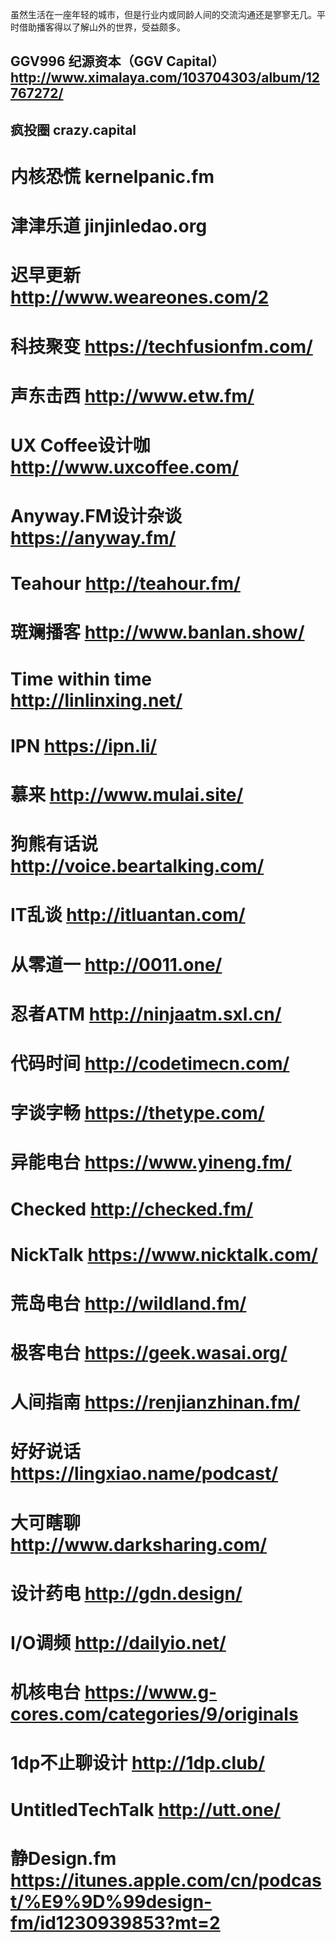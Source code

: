 虽然生活在一座年轻的城市，但是行业内或同龄人间的交流沟通还是寥寥无几。平时借助播客得以了解山外的世界，受益颇多。
## GGV996 纪源资本（GGV Capital）http://www.ximalaya.com/103704303/album/12767272/
## 疯投圈 crazy.capital
# 内核恐慌 kernelpanic.fm
# 津津乐道 jinjinledao.org
# 迟早更新 http://www.weareones.com/2
# 科技聚变 https://techfusionfm.com/
# 声东击西 http://www.etw.fm/
# UX Coffee设计咖 http://www.uxcoffee.com/
# Anyway.FM设计杂谈 https://anyway.fm/
# Teahour http://teahour.fm/
# 斑斓播客 http://www.banlan.show/
# Time within time http://linlinxing.net/
# IPN https://ipn.li/
# 慕来 http://www.mulai.site/
# 狗熊有话说 http://voice.beartalking.com/
# IT乱谈 http://itluantan.com/
# 从零道一 http://0011.one/
# 忍者ATM http://ninjaatm.sxl.cn/
# 代码时间 http://codetimecn.com/
# 字谈字畅 https://thetype.com/
# 异能电台 https://www.yineng.fm/
# Checked http://checked.fm/
# NickTalk https://www.nicktalk.com/
# 荒岛电台 http://wildland.fm/
# 极客电台 https://geek.wasai.org/
# 人间指南 https://renjianzhinan.fm/
# 好好说话 https://lingxiao.name/podcast/
# 大可瞎聊 http://www.darksharing.com/
# 设计药电 http://gdn.design/
# I/O调频 http://dailyio.net/
# 机核电台 https://www.g-cores.com/categories/9/originals
# 1dp不止聊设计 http://1dp.club/
# UntitledTechTalk http://utt.one/
# 静Design.fm https://itunes.apple.com/cn/podcast/%E9%9D%99design-fm/id1230939853?mt=2
